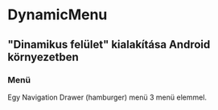 # DynamicMenu
## "Dinamikus felület" kialakítása Android környezetben
### Menü
Egy Navigation Drawer (hamburger) menü 3 menü elemmel.
